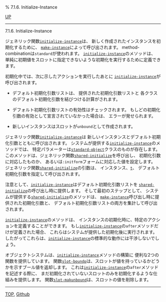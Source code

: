 % 7.1.6. Initialize-Instance

[UP](7.1.html)  

---

7.1.6. Initialize-Instance


ジェネリック関数[`initialize-instance`](7.7.initialize-instance.html)は、
新しく作成されたインスタンスを初期化するために、
[`make-instance`](7.7.make-instance.html)によって呼び出されます。
method-combinationは`standard`が使われます。
[`initialize-instance`](7.7.initialize-instance.html)のメソッドは、
単純に初期値をスロットに指定できないような初期化を実行するために定義できます。

初期化中では、次に示したアクションを実行したあとに
[`initialize-instance`](7.7.initialize-instance.html)が呼び出されます。

- デフォルト初期化引数リストは、
提供された初期化引数リストと
各クラスのデフォルト初期化引数を結びつける計算がされます。

- デフォルト初期化引数リストの有効性はチェックされます。
もしどの初期化引数の有効として宣言されていなかった場合は、
エラーが発せられます。

- 新しいインスタンスはスロットが`unbound`として作成されます。

ジェネリック関数[`initialize-instance`](7.7.initialize-instance.html)は
新しいインスタンスとデフォルト初期化引数とともに呼び出されます。
システムが提供する[`initialize-instance`](7.7.initialize-instance.html)のメソッドでは、
特定パラメーターは[`standard-object`](4.4.standard-object.html)クラスのものが存在します。
このメソッドは、ジェネリック関数[`shared-initialize`](7.7.shared-initialize.html)を呼び出し、
初期化引数に対応したものか、
あるいは`:initform`フォームに対応した値を設定します。
ジェネリック関数[`shared-initialize`](7.7.shared-initialize.html)の引数は、
インスタンス、[`t`](5.3.t-variable.html)、
デフォルト初期化引数を指定して呼び出されます。

注意として、[`initialize-instance`](7.7.initialize-instance.html)はデフォルト初期化引数リストを
[`shared-initialize`](7.7.shared-initialize.html)の呼び出し時に提供します。
そして最初のステップとして、
システムが提供する[`shared-initialize`](7.7.shared-initialize.html)のメソッドは、
[`make-instance`](7.7.make-instance.html)呼び出し時に提供された初期化引数と、
デフォルト初期化引数リストの両方を集計して呼び出されます。

[`initialize-instance`](7.7.initialize-instance.html)のメソッドは、
インスタンスの初期化時に、特定のアクションを定義することができます。
もし[`initialize-instance`](7.7.initialize-instance.html)の`after`メソッドだけが定義された場合、
これらはシステムが提供した初期化後に実行されます。
したがってこれらは、[`initialize-instance`](7.7.initialize-instance.html)の標準的な動作には干渉しないでしょう。

オブジェクトシステムは、[`initialize-instance`](7.7.initialize-instance.html)メソッドの構築に
便利な2つの関数を提供しています。
関数[`slot-boundp`](7.7.slot-boundp.html)は、スロットが値を持っているかどうかを示すブール値を返却します。
これは[`initialize-instance`](7.7.initialize-instance.html)の`after`メソッドを記述する際に、
まだ初期化されていないスロットのみを初期化するような仕組みを提供します。
関数[`slot-makunbound`](7.7.slot-makunbound.html)は、スロットの値を削除します。


---
[TOP](index.html),  [Github](https://github.com/nptcl/npt-japanese)

